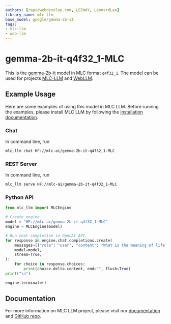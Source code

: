 ```yaml
---
authors: [rapidwebdevelop.com, LEEWAY, LeonardLee]
library_name: mlc-llm
base_model: google/gemma-2b-it
tags:
- mlc-llm
- web-llm
---
```


# gemma-2b-it-q4f32_1-MLC

This is the [gemma-2b-it](https://huggingface.co/google/gemma-2b-it) model in MLC format `q4f32_1`.
The model can be used for projects [MLC-LLM](https://github.com/mlc-ai/mlc-llm) and [WebLLM](https://github.com/mlc-ai/web-llm).

## Example Usage

Here are some examples of using this model in MLC LLM.
Before running the examples, please install MLC LLM by following the [installation documentation](https://llm.mlc.ai/docs/install/mlc_llm.html#install-mlc-packages).

### Chat

In command line, run
```bash
mlc_llm chat HF://mlc-ai/gemma-2b-it-q4f32_1-MLC
```

### REST Server

In command line, run
```bash
mlc_llm serve HF://mlc-ai/gemma-2b-it-q4f32_1-MLC
```

### Python API

```python
from mlc_llm import MLCEngine

# Create engine
model = "HF://mlc-ai/gemma-2b-it-q4f32_1-MLC"
engine = MLCEngine(model)

# Run chat completion in OpenAI API.
for response in engine.chat.completions.create(
    messages=[{"role": "user", "content": "What is the meaning of life?"}],
    model=model,
    stream=True,
):
    for choice in response.choices:
        print(choice.delta.content, end="", flush=True)
print("\n")

engine.terminate()
```

## Documentation

For more information on MLC LLM project, please visit our [documentation](https://llm.mlc.ai/docs/) and [GitHub repo](http://github.com/mlc-ai/mlc-llm).
